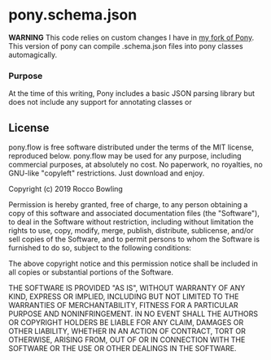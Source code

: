 # pony.schema.json

**WARNING** This code relies on custom changes I have in [my fork of Pony](https://github.com/KittyMac/ponyc/tree/roc_master). This version of pony can compile .schema.json files into pony classes automagically.

### Purpose

At the time of this writing, Pony includes a basic JSON parsing library but does not include any support for annotating classes or 

## License

pony.flow is free software distributed under the terms of the MIT license, reproduced below. pony.flow may be used for any purpose, including commercial purposes, at absolutely no cost. No paperwork, no royalties, no GNU-like "copyleft" restrictions. Just download and enjoy.

Copyright (c) 2019 Rocco Bowling

Permission is hereby granted, free of charge, to any person obtaining a copy of this software and associated documentation files (the "Software"), to deal in the Software without restriction, including without limitation the rights to use, copy, modify, merge, publish, distribute, sublicense, and/or sell copies of the Software, and to permit persons to whom the Software is furnished to do so, subject to the following conditions:

The above copyright notice and this permission notice shall be included in all copies or substantial portions of the Software.

THE SOFTWARE IS PROVIDED "AS IS", WITHOUT WARRANTY OF ANY KIND, EXPRESS OR IMPLIED, INCLUDING BUT NOT LIMITED TO THE WARRANTIES OF MERCHANTABILITY, FITNESS FOR A PARTICULAR PURPOSE AND NONINFRINGEMENT. IN NO EVENT SHALL THE AUTHORS OR COPYRIGHT HOLDERS BE LIABLE FOR ANY CLAIM, DAMAGES OR OTHER LIABILITY, WHETHER IN AN ACTION OF CONTRACT, TORT OR OTHERWISE, ARISING FROM, OUT OF OR IN CONNECTION WITH THE SOFTWARE OR THE USE OR OTHER DEALINGS IN THE SOFTWARE.